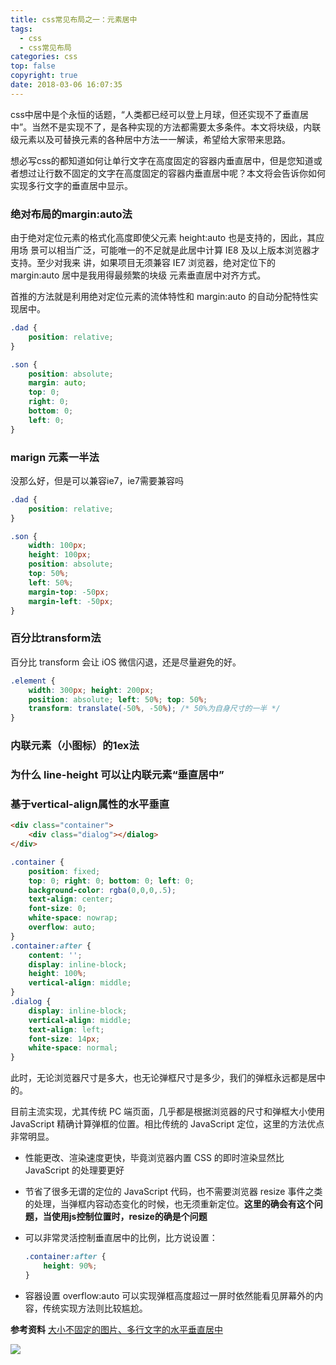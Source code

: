 ```yaml
---
title: css常见布局之一：元素居中
tags:
  - css
  - css常见布局
categories: css
top: false
copyright: true
date: 2018-03-06 16:07:35
---
```

css中居中是个永恒的话题，“人类都已经可以登上月球，但还实现不了垂直居中”。当然不是实现不了，是各种实现的方法都需要太多条件。本文将块级，内联级元素以及可替换元素的各种居中方法一一解读，希望给大家带来思路。
<!--more-->

想必写css的都知道如何让单行文字在高度固定的容器内垂直居中，但是您知道或者想过让行数不固定的文字在高度固定的容器内垂直居中呢？本文将会告诉你如何实现多行文字的垂直居中显示。

### 绝对布局的margin:auto法
由于绝对定位元素的格式化高度即使父元素 height:auto 也是支持的，因此，其应用场
景可以相当广泛，可能唯一的不足就是此居中计算 IE8 及以上版本浏览器才支持。至少对我来
讲，如果项目无须兼容 IE7 浏览器，绝对定位下的 margin:auto 居中是我用得最频繁的块级
元素垂直居中对齐方式。

首推的方法就是利用绝对定位元素的流体特性和 margin:auto 的自动分配特性实现居中。
```css
.dad {
    position: relative;
}

.son {
    position: absolute;
    margin: auto;
    top: 0;
    right: 0;
    bottom: 0;
    left: 0;
}

```

### marign 元素一半法
没那么好，但是可以兼容ie7，ie7需要兼容吗
```css
.dad {
    position: relative;
}

.son {
    width: 100px;
    height: 100px;
    position: absolute;
    top: 50%;
    left: 50%;
    margin-top: -50px;
    margin-left: -50px;
}
```

### 百分比transform法
百分比 transform 会让 iOS 微信闪退，还是尽量避免的好。
```css
.element {
	width: 300px; height: 200px;
	position: absolute; left: 50%; top: 50%;
	transform: translate(-50%, -50%); /* 50%为自身尺寸的一半 */
}
```

### 内联元素（小图标）的1ex法

### 为什么 line-height 可以让内联元素“垂直居中”

### 基于vertical-align属性的水平垂直
```html
<div class="container">
	<div class="dialog"></dialog>
</div>
```
```css
.container {
	position: fixed;
	top: 0; right: 0; bottom: 0; left: 0;
	background-color: rgba(0,0,0,.5);
	text-align: center;
	font-size: 0;
	white-space: nowrap;
	overflow: auto;
}
.container:after {
	content: '';
	display: inline-block;
	height: 100%;
	vertical-align: middle;
}
.dialog {
	display: inline-block;
	vertical-align: middle;
	text-align: left;
	font-size: 14px;
	white-space: normal;
}
```

此时，无论浏览器尺寸是多大，也无论弹框尺寸是多少，我们的弹框永远都是居中的。

目前主流实现，尤其传统 PC 端页面，几乎都是根据浏览器的尺寸和弹框大小使用 JavaScript 精确计算弹框的位置。相比传统的 JavaScript 定位，这里的方法优点非常明显。

* 性能更改、渲染速度更快，毕竟浏览器内置 CSS 的即时渲染显然比 JavaScript 的处理要更好
* 节省了很多无谓的定位的 JavaScript 代码，也不需要浏览器 resize
事件之类的处理，当弹框内容动态变化的时候，也无须重新定位。**这里的确会有这个问题，当使用js控制位置时，resize的确是个问题**
* 可以非常灵活控制垂直居中的比例，比方说设置：

	```css
	.container:after {
		height: 90%;
	}
	```
* 容器设置 overflow:auto 可以实现弹框高度超过一屏时依然能看见屏幕外的内容，传统实现方法则比较尴尬。

**参考资料**
[大小不固定的图片、多行文字的水平垂直居中](http://www.zhangxinxu.com/wordpress/2009/08/%E5%A4%A7%E5%B0%8F%E4%B8%8D%E5%9B%BA%E5%AE%9A%E7%9A%84%E5%9B%BE%E7%89%87%E3%80%81%E5%A4%9A%E8%A1%8C%E6%96%87%E5%AD%97%E7%9A%84%E6%B0%B4%E5%B9%B3%E5%9E%82%E7%9B%B4%E5%B1%85%E4%B8%AD/)

![](http://oankigr4l.bkt.clouddn.com/wexin.png)